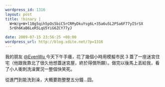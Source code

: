 ```yaml
--- 
wordpress_id: 1316
layout: post
title: !binary |
  W+W/g+W+l10g5qih5pOs5biC5rCRMyDkuYsg6L+35a6u5L2P5a6F77yI5rSX
  5r6h6KaB6LeR5LqU5YiG6ZCY77yJ

date: 2009-07-15 23:56:25 +08:00
wordpress_url: http://blog.xdite.net/?p=1316
---
```

我的朋友 <a href="http://twitter.com/evenwu">@EvenWu </a>今天下午手癢，花了幾個小時用模擬市民 3 蓋了一座迷宮住宅（他跟我靠北了很久他想蓋迷宮屋，終於得償所願）。做完以後馬上丟給我，看了小人衝刺洗澡實況一整個快笑死。

從進門到能洗到澡，大概要跑整整五分鐘...囧。

<object width="425" height="344"><param name="movie" value="http://www.youtube.com/v/ldkVSGoIWtA&hl=zh_TW&fs=1&"></param><param name="allowFullScreen" value="true"></param><param name="allowscriptaccess" value="always"></param><embed src="http://www.youtube.com/v/ldkVSGoIWtA&hl=zh_TW&fs=1&" type="application/x-shockwave-flash" allowscriptaccess="always" allowfullscreen="true" width="425" height="344"></embed></object>
